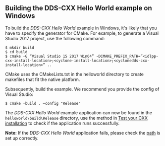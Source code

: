 ## Building the DDS-CXX Hello World example on Windows

To build the _DDS-CXX Hello World_ example in Windows, it's likely that you have to specify the generator for CMake. For example, to generate a Visual Studio 2017 project, use the following command:

```
$ mkdir build
$ cd build
$ cmake -G “Visual Studio 15 2017 Win64” -DCMAKE_PREFIX_PATH=”<idlpp-cxx-install-location>;<cyclone-install-location>;<cyclonedds-cxx-install-location>” ..
```


CMake uses the CMakeLists.txt in the helloworld directory to create makefiles that fit the native platform.

Subsequently, build the example. We recommend you provide the config of Visual Studio:

```
$ cmake -build . –config "Release"
```


The _DDS-CXX Hello World_ example application can now be found in the `helloworld\build\Release` directory, use the method in [Test your CXX installation](InstallCycloneDDS-CXX/test-your-cxx-installation-for-native-installation.html) to check if the application runs successfully.

**Note:** If the _DDS-CXX Hello World_ application fails, please check the [path](InstallCycloneDDS-CXX/environnement-variable-updates.html) is set up correctly.